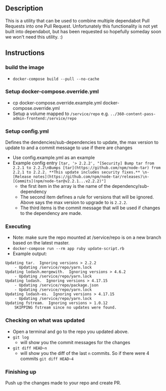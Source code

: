 ## Description
This is a utility that can be used to combine multiple dependabot Pull Requests
into one Pull Request.  Unfortunately this functionality is not yet built into
dependabot, but has been requested so hopefully someday soon we won't
need this utility. :)

## Instructions
### build the image
  - `docker-compose build --pull --no-cache`

### Setup docker-compose.override.yml
  - cp docker-compose.override.example.yml docker-compose.override.yml
  - Setup a volume mapped to `/service/repo` e.g. `../360-content-pass-admin-frontend:/service/repo`

### Setup config.yml
Defines the dendencies/sub-dependencies to update, the max version to update to and a commit message to use if there are changes
  - Use config.example.yml as an example
  - Example config entry `[tar, '> 2.2.2', "[Security] Bump tar from 2.2.1 to 2.2.2\nBumps [tar](https://github.com/npm/node-tar) from 2.2.1 to 2.2.2. **This update includes security fixes.** \n- [Release notes](https://github.com/npm/node-tar/releases)\n- [Commits](npm/node-tar@v2.2.1...v2.2.2)"]`
    - the first item in the array is the name of the
      dependency/sub-dependency
    - The second item defines a rule for versions that will be ignored.
      Above says the max version to upgrade to is `2.2.2`.
    - The third items is the commit message that will be used if changes
      to the dependency are made.

### Executing
  - Note: make sure the repo mounted at /service/repo is on a new branch based on the latest master.
  - `docker-compose run --rm app ruby update-script.rb`
  - Example output:
```
Updating tar.  Ignoring versions > 2.2.2
    - Updating /service/repo/yarn.lock
Updating lodash.mergewith.  Ignoring versions > 4.6.2
    - Updating /service/repo/yarn.lock
Updating lodash.  Ignoring versions > 4.17.15
    - Updating /service/repo/package.json
    - Updating /service/repo/yarn.lock
Updating lodash-es.  Ignoring versions > 4.17.15
    - Updating /service/repo/yarn.lock
Updating fstream.  Ignoring versions > 1.0.12
    SKIPPING fstream since no updates were found.
```

### Checking on what was updated
  - Open a terminal and go to the repo you updated above.
  - `git log`
    - will show you the commit messages for the changes
  - `git diff HEAD~n`
      - will show you the diff of the last `n` commits.  So if there
        were 4 commits `git diff HEAD~4`

### Finishing up
Push up the changes made to your repo and create PR.
